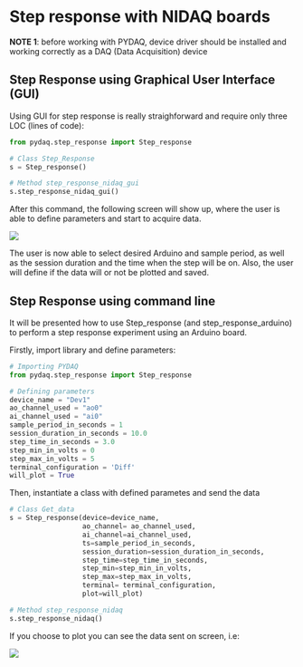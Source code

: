 # Step response with NIDAQ boards

**NOTE 1**: before working with PYDAQ, device driver should be installed and working correctly as a DAQ (Data Acquisition) device

## Step Response using Graphical User Interface (GUI)

Using GUI for step response is really straighforward and require only 
three LOC (lines of code):

```python
from pydaq.step_response import Step_response

# Class Step_Response
s = Step_response()

# Method step_response_nidaq_gui
s.step_response_nidaq_gui()
```

After this command, the following screen will show up, where the 
user is able to define parameters and start to acquire data.

![](/img/step_response_nidaq_gui.png)

The user is now able to select desired Arduino and sample period, as well as 
the session duration and the time when the step will be on. 
Also, the user will define if the data will or not be plotted
and saved. 

## Step Response using command line

It will be presented how to use Step_response (and step_response_arduino) to 
perform a step response experiment using an Arduino board. 

Firstly, import library and define parameters: 

```python
# Importing PYDAQ
from pydaq.step_response import Step_response

# Defining parameters
device_name = "Dev1"
ao_channel_used = "ao0"
ai_channel_used = "ai0"
sample_period_in_seconds = 1
session_duration_in_seconds = 10.0
step_time_in_seconds = 3.0
step_min_in_volts = 0
step_max_in_volts = 5
terminal_configuration = 'Diff'
will_plot = True
```

Then, instantiate a class with defined parametes and send the data

```python
# Class Get_data
s = Step_response(device=device_name, 
                  ao_channel= ao_channel_used, 
                  ai_channel=ai_channel_used, 
                  ts=sample_period_in_seconds, 
                  session_duration=session_duration_in_seconds, 
                  step_time=step_time_in_seconds, 
                  step_min=step_min_in_volts, 
                  step_max=step_max_in_volts,
                  terminal= terminal_configuration, 
                  plot=will_plot)

# Method step_response_nidaq
s.step_response_nidaq()
```

If you choose to plot you can see the data sent on screen, i.e:

![](/img/step_response_nidaq.png)
